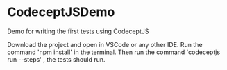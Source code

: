 # CodeceptJSDemo
Demo for writing the first tests using CodeceptJS

Download the project and open in VSCode or any other IDE.
Run the command 'npm install' in the terminal.
Then run the command 'codeceptjs run --steps' , the tests should run.
